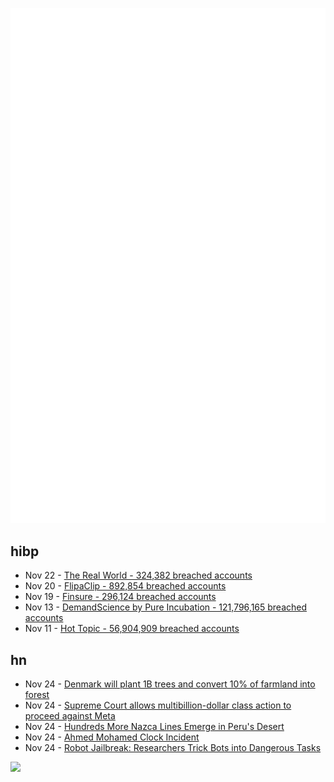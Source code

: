 ![Metrics](https://raw.githubusercontent.com/phixion/phixion/master/metrics.svg)

## hibp

<!--
for https://github.com/phixion/phixion/blob/main/.github/workflows/feeds.yml
-->
<!--START_SECTION:haveibeenpwnd-->
- Nov 22 - [The Real World - 324,382 breached accounts](https://haveibeenpwned.com/PwnedWebsites#TheRealWorld)
- Nov 20 - [FlipaClip - 892,854 breached accounts](https://haveibeenpwned.com/PwnedWebsites#FlipaClip)
- Nov 19 - [Finsure - 296,124 breached accounts](https://haveibeenpwned.com/PwnedWebsites#Finsure)
- Nov 13 - [DemandScience by Pure Incubation - 121,796,165 breached accounts](https://haveibeenpwned.com/PwnedWebsites#DemandScience)
- Nov 11 - [Hot Topic - 56,904,909 breached accounts](https://haveibeenpwned.com/PwnedWebsites#HotTopic)
<!--END_SECTION:haveibeenpwnd-->

## hn

<!--
for https://github.com/phixion/phixion/blob/main/.github/workflows/feeds.yml
-->
<!--START_SECTION:hn-->
- Nov 24 - [Denmark will plant 1B trees and convert 10% of farmland into forest](https://apnews.com/article/denmark-forest-trees-fertilizer-e55416347fcc385a3ea8e2415726f908)
- Nov 24 - [Supreme Court allows multibillion-dollar class action to proceed against Meta](https://apnews.com/article/supreme-court-meta-facebook-lawsuit-9173ad92e11df4b2a565418e419dfb88)
- Nov 24 - [Hundreds More Nazca Lines Emerge in Peru's Desert](https://www.nytimes.com/2024/11/23/science/nazca-lines-peru-ai.html)
- Nov 24 - [Ahmed Mohamed Clock Incident](https://en.wikipedia.org/wiki/Ahmed_Mohamed_clock_incident)
- Nov 24 - [Robot Jailbreak: Researchers Trick Bots into Dangerous Tasks](https://spectrum.ieee.org/jailbreak-llm)
<!--END_SECTION:hn-->

<!--
for https://yhype.me
-->
![](https://hit.yhype.me/github/profile?user_id=13013670)
